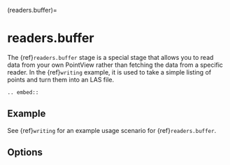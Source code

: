 (readers.buffer)=

# readers.buffer

The {ref}`readers.buffer` stage is a special stage that allows
you to read data from your own PointView rather than
fetching the data from a specific reader. In the {ref}`writing` example,
it is used to take a simple listing of points and turn them into an
LAS file.

```{eval-rst}
.. embed::
```

## Example

See {ref}`writing` for an example usage scenario for {ref}`readers.buffer`.

## Options

```{include} reader_opts.md
```
